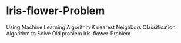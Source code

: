 # Iris-flower-Problem
Using Machine Learning Algorithm K nearest Neighbors Classification Algorithm to Solve Old problem  Iris-flower-Problem.
